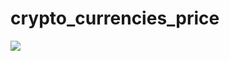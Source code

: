 # crypto_currencies_price

![](https://raw.githubusercontent.com/wiki/hrdrq/crypto_currencies_price/img/20200131162522-times_son-1.png)
